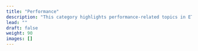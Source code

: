 ```yaml
---
title: "Performance"
description: "This category highlights performance-related topics in ETLBox."
lead: ""
draft: false
weight: 90
images: []
---
```


